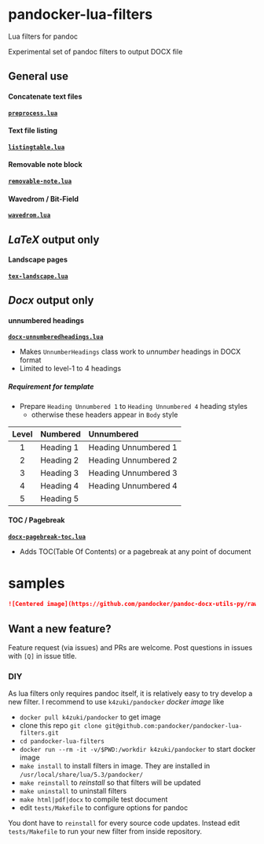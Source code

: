 # pandocker-lua-filters
Lua filters for pandoc

Experimental set of pandoc filters to output DOCX file

## General use
#### Concatenate text files

[**`preprocess.lua`**](lua/preprocess.lua)

#### Text file listing

[**`listingtable.lua`**](lua/listingtable.lua)

#### Removable note block

[**`removable-note.lua`**](lua/removable-note.lua)

#### Wavedrom / Bit-Field

[**`wavedrom.lua`**](lua/wavedrom.lua)

## *LaTeX* output only
#### Landscape pages

[**`tex-landscape.lua`**](lua/tex-landscape.lua)

## *Docx* output only
#### unnumbered headings

[**`docx-unnumberedheadings.lua`**](lua/docx-unnumberedheadings.lua)

- Makes `UnnumberHeadings` class work to _unnumber_ headings in DOCX format
- Limited to level-1 to 4 headings

##### Requirement for template

- Prepare `Heading Unnumbered 1` to `Heading Unnumbered 4` heading styles
  - otherwise these headers appear in `Body` style

| Level | Numbered  | Unnumbered           |
|:-----:|:----------|:---------------------|
|   1   | Heading 1 | Heading Unnumbered 1 |
|   2   | Heading 2 | Heading Unnumbered 2 |
|   3   | Heading 3 | Heading Unnumbered 3 |
|   4   | Heading 4 | Heading Unnumbered 4 |
|   5   | Heading 5 |                      |

<!--
#### centering images

- an image link in paragraph will be centered
- blank lines required before and after image link
- Requires `Centered` paragraph style in template otherwise no effect can be seen

##### Requirement for template
-->

#### TOC / Pagebreak

[**`docx-pagebreak-toc.lua`**](lua/docx-pagebreak-toc.lua)

- Adds TOC(Table Of Contents) or a pagebreak at any point of document

# samples

```markdown
![Centered image](https://github.com/pandocker/pandoc-docx-utils-py/raw/master/qr.png){width=100mm #fig:centered}
```

## Want a new feature?

Feature request (via issues) and PRs are welcome. Post questions in issues with `[Q]` in issue title.

### DIY

As lua filters only requires pandoc itself, it is relatively easy
to try develop a new filter. I recommend to use `k4zuki/pandocker`
*docker image* like

- `docker pull k4zuki/pandocker` to get image
- clone this repo `git clone git@github.com:pandocker/pandocker-lua-filters.git`
- `cd pandocker-lua-filters`
- `docker run --rm -it -v/$PWD:/workdir k4zuki/pandocker` to start docker image
- `make install` to install filters in image. They are installed in `/usr/local/share/lua/5.3/pandocker/`
- `make reinstall` to *reinstall* so that filters will be updated
- `make uninstall` to uninstall filters
- `make html|pdf|docx` to compile test document
- edit `tests/Makefile` to configure options for pandoc

You dont have to `reinstall` for every source code updates. Instead edit `tests/Makefile`
to run your new filter from inside repository.
